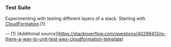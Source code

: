### Test Suite

Experimenting with testing different layers of a stack. Starting with [CloudFormation](https://stackoverflow.com/questions/40299413/is-there-a-way-to-unit-test-aws-cloudformation-template).[1]

--
[1] ]Additional source](https://stackoverflow.com/questions/40299413/is-there-a-way-to-unit-test-aws-cloudformation-template)